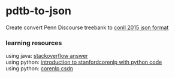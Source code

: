 # pdtb-to-json
Create convert Penn Discourse treebank to [conll 2015 json format](https://nbviewer.jupyter.org/github/attapol/conll15st/blob/master/tutorial/tutorial.ipynb)


### learning resources
using java: [stackoverflow answer](https://stackoverflow.com/questions/42650371/stanford-parser-how-to-print-also-parsing-tree-and-universal-dependencies)\
using python: [introduction to stanfordcorenlp with python code](https://webcache.googleusercontent.com/search?q=cache:tlvzYmkIEBgJ:https://www.analyticsvidhya.com/blog/2019/02/stanfordnlp-nlp-library-python/+&cd=4&hl=zh-CN&ct=clnk&gl=sg)\
using python: [corenlp csdn](https://blog.csdn.net/qq_35203425/article/details/80451243)


